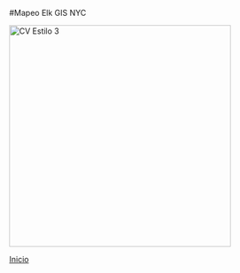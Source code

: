 #Mapeo Elk GIS NYC

<img src="https://i.imgur.com/PWCH2FF.jpg" style="width: 700px; width: 400px" alt="CV Estilo 3">
<br>

[Inicio](index.md)
